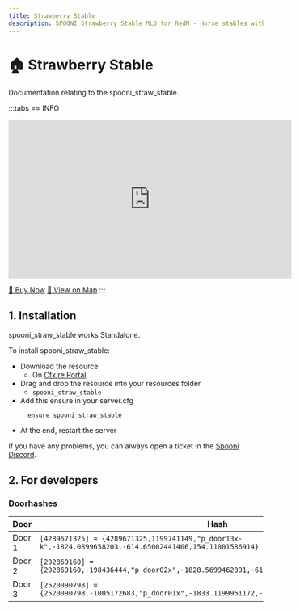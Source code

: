 ```yaml
---
title: Strawberry Stable
description: SPOONI Strawberry Stable MLO for RedM - Horse stables with detailed interior. Equestrian facility for Strawberry roleplay in Red Dead Redemption 2 West Elizabeth.
---
```


# 🏠 Strawberry Stable
Documentation relating to the spooni_straw_stable.

:::tabs
== INFO
<iframe width="560" height="315" src="https://www.youtube.com/embed/rLIyc9dSlCs?si=-q6RNKnndIJulvMn" frameborder="0" allow="accelerometer; autoplay; clipboard-write; encrypted-media; gyroscope; picture-in-picture; web-share" allowfullscreen></iframe>

<a href="https://spooni-mapping.tebex.io/package/5922186" class="button-buy">🛒 Buy Now</a>
<a href="https://spooni.de/rdr2/?m=house70" class="button-map">📍 View on Map</a>
:::

## 1. Installation
spooni_straw_stable works Standalone.  

To install spooni_straw_stable:
- Download the resource
  - On [Cfx.re Portal](https://portal.cfx.re/)
- Drag and drop the resource into your resources folder
  - `spooni_straw_stable`
- Add this ensure in your server.cfg
  ```
    ensure spooni_straw_stable
  ```
- At the end, restart the server

If you have any problems, you can always open a ticket in the [Spooni Discord](https://discord.gg/spooni).

## 2. For developers
### Doorhashes
| Door                      | Hash
|---------------------------|----------------------------------------------------------------------------------|
| Door 1                    | `[4289671325] = {4289671325,1199741149,"p_door13x-k",-1824.0899658203,-614.65002441406,154.11001586914}`
| Door 2                    | `[292869160] = {292869160,-198436444,"p_door02x",-1828.5699462891,-610.91998291016,154.08000183105}`
| Door 3                    | `[2520090798] = {2520090798,-1005172683,"p_door01x",-1833.1199951172,-594.19500732422,153.85000610352}`